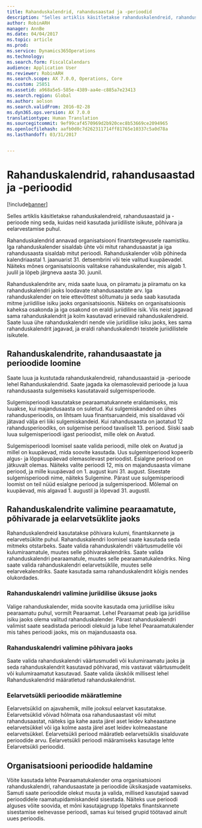 ```yaml
---
title: Rahanduskalendrid, rahandusaastad ja -perioodid
description: "Selles artiklis käsitletakse rahanduskalendreid, rahandusaastaid ja -perioode ning seda, kuidas neid kasutada juriidiliste isikute, põhivara ja eelarvestamise puhul."
author: RobinARH
manager: AnnBe
ms.date: 04/04/2017
ms.topic: article
ms.prod: 
ms.service: Dynamics365Operations
ms.technology: 
ms.search.form: FiscalCalendars
audience: Application User
ms.reviewer: RobinARH
ms.search.scope: AX 7.0.0, Operations, Core
ms.custom: 25851
ms.assetid: a968a5e5-585e-4389-aa4e-c885a7e23413
ms.search.region: Global
ms.author: aolson
ms.search.validFrom: 2016-02-28
ms.dyn365.ops.version: AX 7.0.0
translationtype: Human Translation
ms.sourcegitcommit: 9ef99caf4570969d2b920cec8b53669ce2094965
ms.openlocfilehash: aafb0d0c7d262311714ff81765e10337c5a0d78a
ms.lasthandoff: 03/31/2017


---
```


# <a name="fiscal-calendars-fiscal-years-and-periods"></a>Rahanduskalendrid, rahandusaastad ja -perioodid

[!include[banner](../includes/banner.md)]


Selles artiklis käsitletakse rahanduskalendreid, rahandusaastaid ja -perioode ning seda, kuidas neid kasutada juriidiliste isikute, põhivara ja eelarvestamise puhul.

Rahanduskalendrid annavad organisatsiooni finantstegevusele raamistiku. Iga rahanduskalender sisaldab ühte või mitut rahandusaastat ja iga rahandusaasta sisaldab mitut perioodi. Rahanduskalender võib põhineda kalendriaastal 1. jaanuarist 31. detsembrini või teie valitud kuupäevadel. Näiteks mõnes organisatsioonis valitakse rahanduskalender, mis algab 1. juulil ja lõpeb järgneva aasta 30. juunil. 

Rahanduskalendrite arv, mida saate luua, on piiramatu ja piiramatu on ka rahanduskalendri jaoks loodavate rahandusaastate arv. Iga rahanduskalender on teie ettevõttest sõltumatu ja seda saab kasutada mitme juriidilise isiku jaoks organisatsioonis. Näiteks on organisatsioonis kaheksa osakonda ja iga osakond on eraldi juriidiline isik. Viis neist jagavad sama rahanduskalendrit ja kolm kasutavad erinevaid rahanduskalendreid. Saate luua ühe rahanduskalendri nende viie juriidilise isiku jaoks, kes sama rahanduskalendrit jagavad, ja eraldi rahanduskalendri teistele juriidilistele isikutele.

## <a name="create-fiscal-calendars-fiscal-years-and-periods"></a>Rahanduskalendrite, rahandusaastate ja perioodide loomine
Saate luua ja kustutada rahanduskalendreid, rahandusaastaid ja -perioode lehel Rahanduskalendrid. Saate jagada ka olemasolevaid perioode ja luua rahandusaasta sulgemiseks kasutatavaid sulgemisperioode. 

Sulgemisperioodi kasutatakse pearaamatukannete eraldamiseks, mis luuakse, kui majandusaasta on suletud. Kui sulgemiskanded on ühes rahandusperioodis, on lihtsam luua finantsaruandeid, mis sisaldavad või jätavad välja eri liiki sulgemiskandeid. Kui rahandusaasta on jaotatud 12 rahandusperioodiks, on sulgemise periood tavaliselt 13. periood. Siiski saab luua sulgemisperioodi igast perioodist, mille olek on Avatud. 

Sulgemisperioodi loomisel saate valida perioodi, mille olek on Avatud ja millel on kuupäevad, mida soovite kasutada. Uus sulgemisperiood kopeerib algus- ja lõppkuupäevad olemasolevast perioodist. Esialgne periood on jätkuvalt olemas. Näiteks valite perioodi 12, mis on majandusaasta viimane periood, ja mille kuupäevad on 1. august kuni 31. august. Sisestate sulgemisperioodi nime, näiteks Sulgemine. Pärast uue sulgemisperioodi loomist on teil nüüd esialgne periood ja sulgemisperiood. Mõlemal on kuupäevad, mis algavad 1. augustil ja lõpevad 31. augustil.

## <a name="select-fiscal-calendars-for-ledgers-fixed-assets-and-budget-cycles"></a>Rahanduskalendrite valimine pearaamatute, põhivarade ja eelarvetsüklite jaoks
Rahanduskalendreid kasutatakse põhivara kulumi, finantskannete ja eelarvetsüklite puhul. Rahanduskalendri loomisel saate kasutada seda mitmeks otstarbeks. Saate valida rahanduskalendri väärtusmudelile või kulumiraamatule, muutes selle põhivarakalendriks. Saate valida rahanduskalendri pearaamatule, muutes selle pearaamatukalendriks. Ning saate valida rahanduskalendri eelarvetsüklile, muutes selle eelarvekalendriks. Saate kasutada sama rahanduskalendrit kõigis nendes olukordades.

### <a name="select-a-fiscal-calendar-for-your-legal-entity"></a>Rahanduskalendri valimine juriidilise üksuse jaoks

Valige rahanduskalender, mida soovite kasutada oma juriidilise isiku pearaamatu puhul, vormilt Pearaamat. Lehel Pearaamat peab iga juriidilise isiku jaoks olema valitud rahanduskalender. Pärast rahanduskalendri valimist saate seadistada perioodi olekuid ja lube lehel Pearaamatukalender mis tahes perioodi jaoks, mis on majandusaasta osa.

### <a name="select-a-fiscal-calendar-for-fixed-assets"></a>Rahanduskalendri valimine põhivara jaoks

Saate valida rahanduskalendri väärtusmudeli või kulumiraamatu jaoks ja seda rahanduskalendrit kasutavad põhivarad, mis vastavat väärtusmudelit või kulumiraamatut kasutavad. Saate valida ükskõik millisest lehel Rahanduskalendrid määratletud rahanduskalendrist.

### <a name="define-budget-cycle-time-spans"></a>Eelarvetsükli perioodide määratlemine

Eelarvetsüklid on ajavahemik, mille jooksul eelarvet kasutatakse. Eelarvetsüklid võivad hõlmata osa rahandusaastast või mitut rahandusaastat, näiteks iga kahe aasta järel aset leidev kaheaastane eelarvetsükkel või iga kolme aasta järel aset leidev kolmeaastane eelarvetsükkel. Eelarvetsükli periood määratleb eelarvetsüklis sisalduvate perioodide arvu. Eelarvetsükli perioodi määramiseks kasutage lehte Eelarvetsükli perioodid.

## <a name="maintain-periods-for-your-organization"></a>Organisatsiooni perioodide haldamine
Võite kasutada lehte Pearaamatukalender oma organisatsiooni rahanduskalendri, rahandusaastate ja perioodide üksikasjade vaatamiseks. Samuti saate perioodide olekut muuta ja valida, millised kasutajad saavad perioodidele raamatupidamiskandeid sisestada. Näiteks uue perioodi alguses võite soovida, et mõni kasutajagrupp lõpetaks finantskannete sisestamise eelnevasse perioodi, samas kui teised grupid töötavad ainult uues perioodis.






